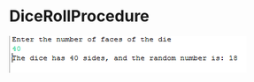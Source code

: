 # DiceRollProcedure
![alt tag](https://github.com/ChrisKarpinski/DiceRollProcedure/blob/master/test4.PNG)
